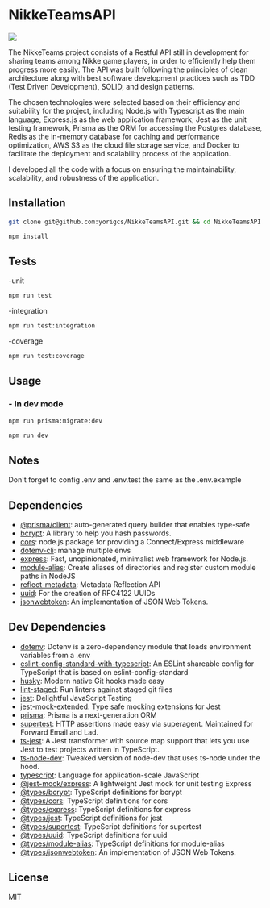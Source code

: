 # NikkeTeamsAPI
<div>
  <img src="https://github.com/yorigcs/NikkeTeamsAPI/actions/workflows/test.yml/badge.svg" />
</div>

The NikkeTeams project consists of a Restful API still in development for sharing teams among Nikke game players, in order to efficiently help them progress more easily. The API was built following the principles of clean architecture along with best software development practices such as TDD (Test Driven Development), SOLID, and design patterns.

The chosen technologies were selected based on their efficiency and suitability for the project, including Node.js with Typescript as the main language, Express.js as the web application framework, Jest as the unit testing framework, Prisma as the ORM for accessing the Postgres database, Redis as the in-memory database for caching and performance optimization, AWS S3 as the cloud file storage service, and Docker to facilitate the deployment and scalability process of the application.

I developed all the code with a focus on ensuring the maintainability, scalability, and robustness of the application.


## Installation

```sh
git clone git@github.com:yorigcs/NikkeTeamsAPI.git && cd NikkeTeamsAPI
```

```sh
npm install
```

## Tests
-unit
```sh
npm run test
```
-integration
```sh
npm run test:integration
```
-coverage
```sh
npm run test:coverage
```

## Usage

### - In dev mode
```sh
npm run prisma:migrate:dev
```
```sh
npm run dev
```

## Notes

Don't forget to config .env and .env.test the same as the .env.example

## Dependencies

- [@prisma/client](https://www.npmjs.com/package/@prisma/client): auto-generated query builder that enables type-safe 
- [bcrypt](https://www.npmjs.com/package/bcrypt): A library to help you hash passwords.
- [cors](https://www.npmjs.com/package/cors): node.js package for providing a Connect/Express middleware
- [dotenv-cli](https://www.npmjs.com/package/dotenv-cli): manage multiple envs
- [express](https://www.npmjs.com/package/express): Fast, unopinionated, minimalist web framework for Node.js.
- [module-alias](https://www.npmjs.com/package/module-alias): Create aliases of directories and register custom module paths in NodeJS
- [reflect-metadata](https://www.npmjs.com/package/reflect-metadata): Metadata Reflection API
- [uuid](https://www.npmjs.com/package/uuid): For the creation of RFC4122 UUIDs
- [jsonwebtoken](https://www.npmjs.com/package/jsonwebtoken): An implementation of JSON Web Tokens.


## Dev Dependencies
- [dotenv](https://www.npmjs.com/package/dotenv): Dotenv is a zero-dependency module that loads environment variables from a .env
- [eslint-config-standard-with-typescript](https://www.npmjs.com/package/eslint-config-standard-with-typescript): An ESLint shareable config for TypeScript that is based on eslint-config-standard
- [husky](https://www.npmjs.com/package/husky): Modern native Git hooks made easy
- [lint-staged](https://ghub.io/eslint-plugin-standard): Run linters against staged git files
- [jest](https://www.npmjs.com/package/jest): Delightful JavaScript Testing
- [jest-mock-extended](https://www.npmjs.com/package/jest-mock-extended): Type safe mocking extensions for Jest
- [prisma](https://www.npmjs.com/package/prisma): Prisma is a next-generation ORM
- [supertest](https://www.npmjs.com/package/supertest): HTTP assertions made easy via superagent. Maintained for Forward Email and Lad.
- [ts-jest](https://www.npmjs.com/package/ts-jest): A Jest transformer with source map support that lets you use Jest to test projects written in TypeScript.
- [ts-node-dev](https://www.npmjs.com/package/ts-node-dev): Tweaked version of node-dev that uses ts-node under the hood.
- [typescript](https://www.npmjs.com/package/typescript):  Language for application-scale JavaScript
- [@jest-mock/express](https://www.npmjs.com/package/@jest-mock/express): A lightweight Jest mock for unit testing Express
- [@types/bcrypt](https://www.npmjs.com/package/@types/bcrypt): TypeScript definitions for bcrypt
- [@types/cors](https://www.npmjs.com/package/@types/cors): TypeScript definitions for cors
- [@types/express](https://www.npmjs.com/package/@types/express): TypeScript definitions for express
- [@types/jest](https://www.npmjs.com/package/@types/jest): TypeScript definitions for jest
- [@types/supertest](https://www.npmjs.com/package/@types/supertest): TypeScript definitions for supertest
- [@types/uuid](https://www.npmjs.com/package/@types/uuid): TypeScript definitions for uuid
- [@types/module-alias](https://www.npmjs.com/package/@types/module-alias): TypeScript definitions for module-alias
- [@types/jsonwebtoken](https://www.npmjs.com/package/@types/jsonwebtoken): An implementation of JSON Web Tokens.


## License
MIT

